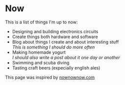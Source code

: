 # Now

This is a list of things I'm up to now:

* Designing and building electronics circuits
* Create things both hardware and software
* Blog about things I create and about interesting stuff<br/>
	*This is something I should do more often*
* Making homemade yogurt<br/>
	*I should also write a post about it one day or another*
* Swimming and scuba diving
* Tasting craft beers (expecially english ales)

This page was inspired by [nownownow.com](http://nownownow.com)
